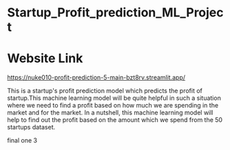# Startup_Profit_prediction_ML_Project

# Website Link
https://nuke010-profit-prediction-5-main-bzt8rv.streamlit.app/

This is a startup's profit prediction model which predicts the 
profit of startup.This machine learning model will be quite helpful in 
such a situation where we need to find a profit 
based on how much we are spending in the market and 
for the market. In a nutshell, this machine learning model 
will help to find out the profit based on the amount which 
we spend from the 50 startups dataset.


final one 3
